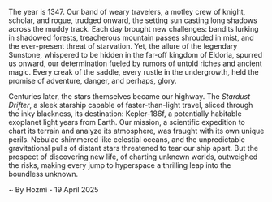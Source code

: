 
The year is 1347.  Our band of weary travelers, a motley crew of knight, scholar, and rogue, trudged onward, the setting sun casting long shadows across the muddy track.  Each day brought new challenges: bandits lurking in shadowed forests, treacherous mountain passes shrouded in mist, and the ever-present threat of starvation.  Yet, the allure of the legendary Sunstone, whispered to be hidden in the far-off kingdom of Eldoria, spurred us onward, our determination fueled by rumors of untold riches and ancient magic.  Every creak of the saddle, every rustle in the undergrowth, held the promise of adventure, danger, and perhaps, glory.

Centuries later, the stars themselves became our highway.  The *Stardust Drifter*, a sleek starship capable of faster-than-light travel, sliced through the inky blackness, its destination: Kepler-186f, a potentially habitable exoplanet light years from Earth.  Our mission, a scientific expedition to chart its terrain and analyze its atmosphere, was fraught with its own unique perils.  Nebulae shimmered like celestial oceans, and the unpredictable gravitational pulls of distant stars threatened to tear our ship apart.  But the prospect of discovering new life, of charting unknown worlds, outweighed the risks, making every jump to hyperspace a thrilling leap into the boundless unknown.

~ By Hozmi - 19 April 2025

